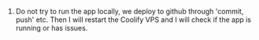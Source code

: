 1. Do not try to run the app locally, we deploy to github through 'commit, push' etc. Then I will restart the Coolify VPS and I will check if the app is running or has issues.